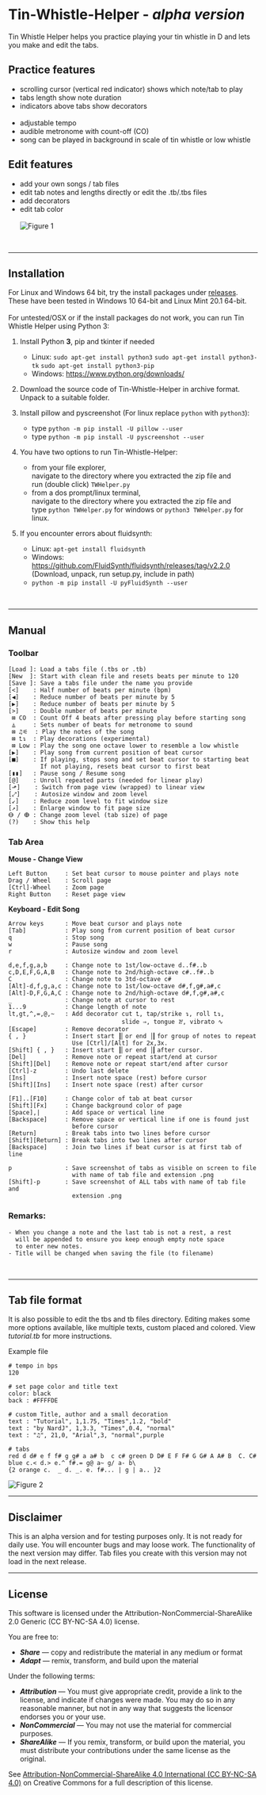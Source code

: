# Tin-Whistle-Helper - _alpha version_
Tin Whistle Helper helps you practice playing your tin whistle in D 
and lets you make and edit the tabs. 

## Practice features
- scrolling cursor (vertical red indicator) shows which note/tab to play
- tabs length show note duration 
- indicators above tabs show decorators
<br />  <br />
- adjustable tempo 
- audible metronome with count-off (CO)
- song can be played in background in scale of tin whistle or low whistle

## Edit features
- add your own songs / tab files
- edit tab notes and lengths directly or edit the .tb/.tbs files
- add decorators
- edit tab color
<br />  <br />
![Figure 1](https://github.com/NardJ/Tin-Whistle-Helper/blob/main/screenshots/MainWindow.png "Screenshot")


</br>

---

## Installation
For Linux and Windows 64 bit, try the install packages under <a target="_blank" href="https://github.com/NardJ/Tin-Whistle-Helper/releases">releases</a>.
<br>These have been tested in Windows 10 64-bit and Linux Mint 20.1 64-bit. 
<br><br>
For untested/OSX or if the install packages do not work, you can run Tin Whistle Helper using Python 3:

1) Install Python **3**, pip and tkinter if needed
   * Linux: ```sudo apt-get install python3```
            ```sudo apt-get install python3-tk```
            ```sudo apt-get install python3-pip```
   * Windows: https://www.python.org/downloads/ 

2) Download the source code of Tin-Whistle-Helper in archive format. Unpack to a suitable folder.
  
3) Install pillow and pyscreenshot (For linux replace ```python``` with ```python3```):
   * type ```python -m pip install -U pillow --user```
   * type ```python -m pip install -U pyscreenshot --user```
   
4) You have two options to run Tin-Whistle-Helper:
   * from your file explorer, </br>navigate to the directory where you extracted the zip file and </br>run (double click) ```TWHelper.py```
   * from a dos prompt/linux terminal, </br>navigate to the directory where you extracted the zip file and </br>
   type ```python TWHelper.py``` for windows or ```python3 TWHelper.py``` for linux.

5) If you encounter errors about fluidsynth:
   * Linux: ```apt-get install fluidsynth```
   * Windows: https://github.com/FluidSynth/fluidsynth/releases/tag/v2.2.0 <br>
              (Download, unpack, run setup.py, include in path)
   * ```python -m pip install -U pyFluidSynth --user```


</br>

---



## Manual

### Toolbar
```
[Load ]: Load a tabs file (.tbs or .tb)
[New  ]: Start with clean file and resets beats per minute to 120
[Save ]: Save a tabs file under the name you provide
[<]    : Half number of beats per minute (bpm)
[◀]    : Reduce number of beats per minute by 5
[▶]    : Reduce number of beats per minute by 5
[>]    : Double number of beats per minute 
 ⊠ CO  : Count Off 4 beats after pressing play before starting song
 ⏅     : Sets number of beats for metronome to sound
 ⊠ ♫⚟  : Play the notes of the song
 ⊠ ⮤↴  : Play decorations (experimental)
 ⊠ Low : Play the song one octave lower to resemble a low whistle
[▶]    : Play song from current position of beat cursor
[■]    : If playing, stops song and set beat cursor to starting beat
         If not playing, resets beat cursor to first beat
[▮▮]   : Pause song / Resume song 
[@]    : Unroll repeated parts (needed for linear play)
[⬏]    : Switch from page view (wrapped) to linear view
[⤢]    : Autosize window and zoom level
[↙]    : Reduce zoom level to fit window size
[↗]    : Enlarge window to fit page size
ⴱ / ⴲ : Change zoom level (tab size) of page
(?)    : Show this help
```

### Tab Area

**Mouse - Change View**
```
Left Button     : Set beat cursor to mouse pointer and plays note
Drag / Wheel    : Scroll page
[Ctrl]-Wheel    : Zoom page
Right Button    : Reset page view
```
**Keyboard - Edit Song**
```
Arrow keys      : Move beat cursor and plays note
[Tab]           : Play song from current position of beat cursor
q               : Stop song 
w               : Pause song
r               : Autosize window and zoom level

d,e,f,g,a,b     : Change note to 1st/low-octave d..f#..b
c,D,E,F,G,A,B   : Change note to 2nd/high-octave c#..f#..b
C               : Change note to 3td-octave c#
[Alt]-d,f,g,a,c : Change note to 1st/low-octave d#,f,g#,a#,c
[Alt]-D,F,G,A,C : Change note to 2nd/high-octave d#,f,g#,a#,c
_               : Change note at cursor to rest
1...9           : Change length of note
lt,gt,^,=,@,~   : Add decorator cut ⮤, tap/strike ↴, roll ⮤↴, 
                                slide ⇒, tongue ᳅, vibrato ∿
[Escape]        : Remove decorator
{ , }           : Insert start ┃▏or end │▎for group of notes to repeat
                  Use [Ctrl]/[Alt] for 2x,3x.
[Shift] { , }   : Insert start ┃▏or end │▎after cursor.                  
[Del]           : Remove note or repeat start/end at cursor
[Shift][Del]    : Remove note or repeat start/end after cursor
[Ctrl]-z        : Undo last delete
[Ins]           : Insert note space (rest) before cursor
[Shift][Ins]    : Insert note space (rest) after cursor

[F1]..[F10]     : Change color of tab at beat cursor
[Shift][Fx]     : Change background color of page
[Space],|       : Add space or vertical line
[Backspace]     : Remove space or vertical line if one is found just 
                  before cursor
[Return]        : Break tabs into two lines before cursor
[Shift][Return] : Break tabs into two lines after cursor
[Backspace]     : Join two lines if beat cursor is at first tab of line

p               : Save screenshot of tabs as visible on screen to file  
                  with name of tab file and extension .png
[Shift]-p       : Save screenshot of ALL tabs with name of tab file and 
                  extension .png
```

### Remarks:
```
- When you change a note and the last tab is not a rest, a rest 
  will be appended to ensure you keep enough empty note space 
  to enter new notes.
- Title will be changed when saving the file (to filename)
```

</br>

---

## Tab file format

It is also possible to edit the tbs and tb files directory.
Editing makes some more options available, like multiple texts, 
custom placed and colored. View *tutorial.tb* for 
more instructions.

Example file
```
# tempo in bps
120

# set page color and title text
color: black
back : #FFFFDE

# custom Title, author and a small decoration
text : "Tutorial", 1,1.75, "Times",1.2, "bold"
text : "by NardJ", 1,3.3, "Times",0.4, "normal"
text : "♫", 21,0, "Arial",3, "normal",purple

# tabs
red d d# e f f# g g# a a# b  c c# green D D# E F F# G G# A A# B  C. C# 
blue c.< d.> e.^ f#.= g@ a~ g/ a- b\ 
{2 orange c.  _ d. _. e. f#... | g | a.. }2
``` 
![Figure 2](https://github.com/NardJ/Tin-Whistle-Helper/blob/main/screenshots/Tutorial.png "Screenshot")

---

## Disclaimer

This is an alpha version and for testing purposes only. It is not ready 
for daily use. You will encounter bugs and may loose work.
The functionality of the next version may differ. Tab files you create 
with this version may not load in the next release. 


---

## License

This software is licensed under the Attribution-NonCommercial-ShareAlike 2.0 Generic (CC BY-NC-SA 4.0) license.

You are free to:
* ***Share*** — copy and redistribute the material in any medium or format
* ***Adapt*** — remix, transform, and build upon the material 
    
Under the following terms:
* ***Attribution*** — You must give appropriate credit, provide a link to the license, and indicate if changes were made. You may do so in any reasonable manner, but not in any way that suggests the licensor endorses you or your use.
* ***NonCommercial*** — You may not use the material for commercial purposes.
* ***ShareAlike*** — If you remix, transform, or build upon the material, you must distribute your contributions under the same license as the original. 

See <a href="https://creativecommons.org/licenses/by-nc-sa/4.0" target="_blank">Attribution-NonCommercial-ShareAlike 4.0 International (CC BY-NC-SA 4.0)</a> on Creative Commons for a full description of this license.


